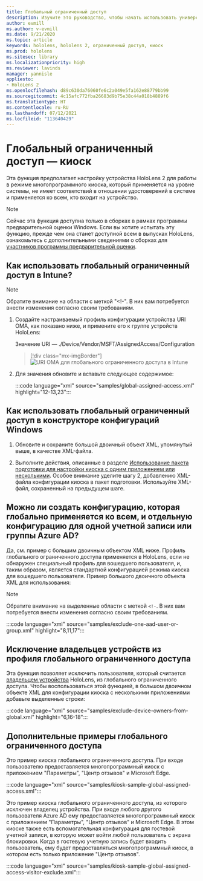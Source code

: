 ```yaml
---
title: Глобальный ограниченный доступ
description: Изучите это руководство, чтобы начать использовать универсальный код ресурса (URI) OMA для киосков глобального ограниченного доступа с Intune и конструктором конфигураций Windows.
author: evmill
ms.author: v-evmill
ms.date: 9/21/2020
ms.topic: article
keywords: hololens, hololens 2, ограниченный доступ, киоск
ms.prod: hololens
ms.sitesec: library
ms.localizationpriority: high
ms.reviewer: lavinds
manager: yannisle
appliesto:
- HoloLens 2
ms.openlocfilehash: d89c630da76060fe6c2a049e5fa162e88779bb99
ms.sourcegitcommit: 4c15afc772fba26683d9b75e38c44a018b4889f6
ms.translationtype: HT
ms.contentlocale: ru-RU
ms.lasthandoff: 07/12/2021
ms.locfileid: "113640429"
---
```

# <a name="global-assigned-access--kiosk"></a>Глобальный ограниченный доступ — киоск

Эта функция предполагает настройку устройства HoloLens 2 для работы в режиме многопрограммного киоска, который применяется на уровне системы, не имеет соответствий в отношении удостоверений в системе и применяется ко всем, кто входит на устройство.

> [!NOTE]
> Сейчас эта функция доступна только в сборках в рамках программы предварительной оценки Windows. Если вы хотите испытать эту функцию, прежде чем она станет доступной всем в выпусках HoloLens, ознакомьтесь с дополнительными сведениями о сборках для [участников программы предварительной оценки](hololens-insider.md).

## <a name="how-to-use-global-assigned-access-in-intune"></a>Как использовать глобальный ограниченный доступ в Intune?

> [!NOTE]
> Обратите внимание на области с меткой "<!-". В них вам потребуется внести изменения согласно своим требованиям.

1. Создайте настраиваемый профиль конфигурации устройства URI OMA, как показано ниже, и примените его к группе устройств HoloLens:

    Значение URI — ./Device/Vendor/MSFT/AssignedAccess/Configuration

    > [!div class="mx-imgBorder"]
    > ![URI OMA для глобального ограниченного доступа в Intune](images/global-assigned-access-omauri.png)

2. Для значения обновите и вставьте следующее содержимое:

    :::code language="xml" source="samples/global-assigned-access.xml" highlight="12-13,23":::

## <a name="how-to-use-global-assigned-access-in-windows-configuration-designer"></a>Как использовать глобальный ограниченный доступ в конструкторе конфигураций Windows

1. Обновите и сохраните большой двоичный объект XML, упомянутый выше, в качестве XML-файла. 

2. Выполните действия, описанные в разделе [Использование пакета подготовки для настройки киоска с одним приложением или несколькими](hololens-kiosk.md#use-a-provisioning-package-to-set-up-a-single-app-or-multi-app-kiosk). Особое внимание уделите шагу 2, добавлению XML-файла конфигурации киоска в пакет подготовки. Используйте XML-файл, сохраненный на предыдущем шаге.

## <a name="can-i-create-a-configuration-where-global-applies-to-everyone-and-separate-configuration-applies-to-1-azure-ad-account-or-azure-ad-group"></a>Можно ли создать конфигурацию, которая глобально применяется ко всем, и отдельную конфигурацию для одной учетной записи или группы Azure AD? 

Да, см. пример с большим двоичным объектом XML ниже. Профиль глобального ограниченного доступа применяется в HoloLens, если не обнаружен специальный профиль для вошедшего пользователя, и, таким образом, является стандартной конфигурацией режима киоска для вошедшего пользователя.
Пример большого двоичного объекта XML для использования:

> [!NOTE]
> Обратите внимание на выделенные области с меткой `<!-`. В них вам потребуется внести изменения согласно своим требованиям.

 :::code language="xml" source="samples/exclude-one-aad-user-or-group.xml" highlight="8,11,17":::

## <a name="excluding-deviceowners-from-global-assigned-access-profile"></a>Исключение владельцев устройств из профиля глобального ограниченного доступа

Эта функция позволяет исключить пользователя, который считается [владельцем устройства](security-adminless-os.md) HoloLens, из глобального ограниченного доступа. Чтобы воспользоваться этой функцией, в большом двоичном объекте XML для конфигурации киоска с несколькими приложениями добавьте выделенные строки:

 :::code language="xml" source="samples/exclude-device-owners-from-global.xml" highlight="6,16-18":::

## <a name="additional-global-assigned-access-examples"></a>Дополнительные примеры глобального ограниченного доступа

Это пример киоска глобального ограниченного доступа. При входе пользователю предоставляется многопрограммный киоск с приложением "Параметры", "Центр отзывов" и Microsoft Edge.

:::code language="xml" source="samples/kiosk-sample-global-assigned-access.xml":::

Это пример киоска глобального ограниченного доступа, из которого исключен владелец устройства. При входе любого другого пользователя Azure AD ему предоставляется многопрограммный киоск с приложением "Параметры", "Центр отзывов" и Microsoft Edge. В этом киоске также есть вспомогательная конфигурация для гостевой учетной записи, в которую может войти любой пользователь с экрана блокировки. Когда в гостевую учетную запись будет входить пользователь, ему будет предоставляться многопрограммный киоск, в котором есть только приложение "Центр отзывов".

:::code language="xml" source="samples/kiosk-sample-global-assigned-access-visitor-exclude.xml":::
